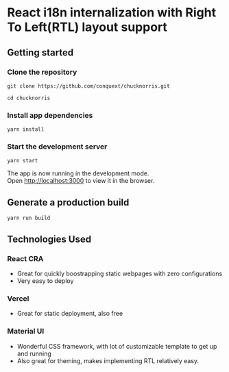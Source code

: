 # React i18n internalization with Right To Left(RTL) layout support

## Getting started

### Clone the repository

```
git clone https://github.com/conquext/chucknorris.git

cd chucknorris
```

### Install app dependencies

`yarn install`

### Start the development server

`yarn start`

The app is now running in the development mode.<br>
Open [http://localhost:3000](http://localhost:3000) to view it in the browser.

## Generate a production build

`yarn run build`

## Technologies Used

### React CRA

- Great for quickly boostrapping static webpages with zero configurations
- Very easy to deploy

### Vercel

- Great for static deployment, also free

### Material UI

- Wonderful CSS framework, with lot of customizable template to get up and running
- Also great for theming, makes implementing RTL relatively easy.
